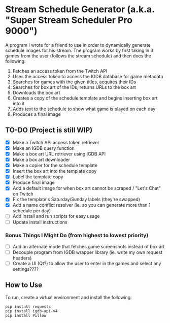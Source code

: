 # Stream Schedule Generator (a.k.a. "Super Stream Scheduler Pro 9000")
A program I wrote for a friend to use in order to dynamically generate schedule images for his stream.
The program works by first taking in 3 games from the user (follows the stream schedule) and then does the following:
1. Fetches an access token from the Twitch API
2. Uses the access token to access the IGDB database for game metadata
3. Searches for games with the given titles, acquires their IDs
4. Searches for box art of the IDs, returns URLs to the box art
5. Downloads the box art
6. Creates a copy of the schedule template and begins inserting box art into it
7. Adds text to the schedule to show what game is played on each day
8. Produces a final image

## TO-DO (Project is still WIP)
- [x] Make a Twitch API access token retriever
- [x] Make an IGDB query function
- [x] Make a box art URL retriever using IGDB API
- [x] Make a box art downloader
- [x] Make a copier for the schedule template
- [x] Insert the box art into the template copy
- [x] Label the template copy
- [x] Produce final image
- [x] Add a default image for when box art cannot be scraped / "Let's Chat" on Twitch
- [x] Fix the template's Saturday/Sunday labels (they're swapped)
- [x] Add a name conflict resolver (ie. so you can generate more than 1 schedule per day)
- [ ] Add install and run scripts for easy usage
- [ ] Update install instructions
### Bonus Things I Might Do (from highest to lowest priority)
- [ ] Add an alternate mode that fetches game screenshots instead of box art
- [ ] Decouple program from IGDB wrapper library (ie. write my own request headers)
- [ ] Create a UI (Qt?) to allow the user to enter in the games and select any settings????

## How to Use
To run, create a virtual environment and install the following:
```
pip install requests
pip install igdb-api-v4
pip install Pillow
```